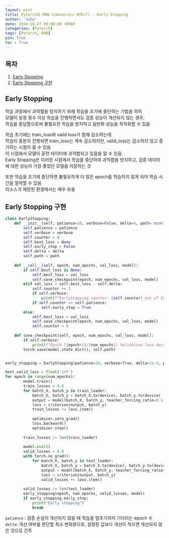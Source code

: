 ```yaml
---
layout: post
title: Pytorch로 RNN timeseries 예측(7) - Early Stopping
author: 'Juho'
date: 2024-10-27 09:00:00 +0900
categories: [Pytorch]
tags: [Pytorch, RNN]
pin: True
toc : True
---
```


<style>
  th{
    font-weight: bold;
    text-align: center;
    background-color: white;
  }
  td{
    background-color: white;
  }

</style>

## 목차
1. [Early Stopping](#early-stopping)
2. [Early Stopping 구현](#early-stopping-구현)

## Early Stopping
학습 과정에서 과적합을 방지하기 위해 학습을 조기에 중단하는 기법을 의미<br/>
모델이 일정 횟수 이상 학습을 진행하면서도 검증 성능이 개선되지 않는 경우, <br/>
학습을 중담함으로써 불필요한 학습을 방지하고 일반화 성능을 최적화할 수 있음<br/>

학습 초기에는 train_loss와 valid loss가 함께 감소하는데 <br/>
학습이 충분히 진행되면 train_loss는 계속 감소하지만, valid_loss는 감소하지 않고 증가하는 시점이 올 수 있음 <br/>
이 시점에서 모델이 훈련 데이터에 과적합되고 있음을 알 수 있음<br/>
Early Stopping은 이러한 시점에서 학습을 중단하여 과적합을 방지하고, 검증 데이터에 대한 성능이 가장 좋았던 모델을 저장하는 것 <br/>

또한 학습을 조기에 중단하면 불필요하게 더 많은 epoch를 학습하지 않게 되어 학습 시간을 절약할 수 있음<br/>
리소스가 제한된 환경에서는 매우 유용<br/>



## Early Stopping 구현
```python
class EarlyStopping:
    def __init__(self, patience=20, verbose=False, delta=0, path='model.pth'):
        self.patience = patience
        self.verbose = verbose
        self.counter = 0
        self.best_loss = None
        self.early_stop = False
        self.delta = delta
        self.path = path
    
    def __call__(self, epoch, num_epochs, val_loss, model):
        if self.best_loss is None:
            self.best_loss = val_loss
            self.save_checkpoint(epoch, num_epochs, val_loss, model)
        elif val_loss > self.best_loss - self.delta:
            self.counter += 1
            if self.verbose:
                print(f"EarlyStopping counter: {self.counter} out of {self.patience}")
            if self.counter >= self.patience:
                self.early_stop = True
        else:
            self.best_loss = val_loss
            self.save_checkpoint(epoch, num_epochs, val_loss, model)
            self.counter = 0
    
    def save_checkpoint(self, epoch, num_epochs, val_loss, model):
        if self.verbose:
            print(f"Epoch [{epoch+1}/{num_epochs}] Validation loss decreased ({self.best_loss:.7f} --> {val_loss:.7f}).  Saving model ...")
        torch.save(model.state_dict(), self.path)


early_stopping = EarlyStopping(patience=20, verbose=True, delta=1e-4, path='model.pth')

best_valid_loss = float('inf')
for epoch in range(num_epochs):
        model.train()
        train_losses = 0.0
        for batch_X, batch_y in train_loader:
            batch_X, batch_y = batch_X.to(device), batch_y.to(device)
            output = model(batch_X, batch_y, teacher_forcing_ratio=0.5, output_seq_len=output_seq_len)
            loss = criterion(output, batch_y)
            train_losses += loss.item()
            
            optimizer.zero_grad()
            loss.backward()
            optimizer.step()
            
        train_losses /= len(train_loader)
        
        model.eval()
        valid_losses = 0.0
        with torch.no_grad():
            for batch_X, batch_y in test_loader:
                batch_X, batch_y = batch_X.to(device), batch_y.to(device)
                output = model(batch_X, batch_y, teacher_forcing_ratio=0, output_seq_len=output_seq_len)
                loss = criterion(output, batch_y)
                valid_losses += loss.item()
        
        valid_losses /= len(test_loader)
        early_stopping(epoch, num_epochs, valid_losses, model)
        if early_stopping.early_stop:
            print("Early stopping")
            break
```
`patience` : 검증 손실이 개선되지 않을 때 학습을 멈추기까지 기다리는 epoch 수<br/>
`delta`: 개선 여부를 판단할 최소 변화량으로, 설정된 값보다 개선이 작으면 개선되지 않은 것으로 간주<br/>

